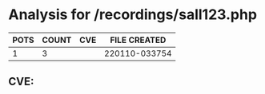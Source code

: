 # Analysis for /recordings/sall123.php
| POTS | COUNT | CVE | FILE CREATED |
|---|---|---|---|
| 1 | 3 | | 220110-033754 |

## CVE: 